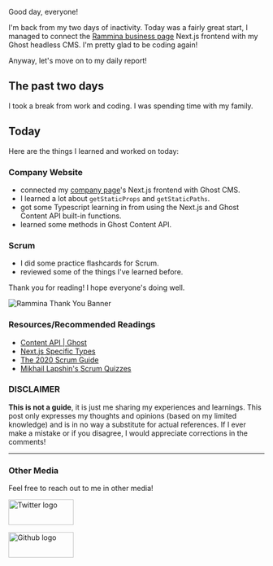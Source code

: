 Good day, everyone!

I'm back from my two days of inactivity. Today was a fairly great start, I managed to connect the [Rammina business page](https://www.rammina.com/) Next.js frontend with my Ghost headless CMS. I'm pretty glad to be coding again!

Anyway, let's move on to my daily report!

## The past two days

I took a break from work and coding. I was spending time with my family.

## Today

Here are the things I learned and worked on today:

### Company Website

- connected my [company page](https://www.rammina.com/)'s Next.js frontend with Ghost CMS.
- I learned a lot about `getStaticProps` and `getStaticPaths`.
- got some Typescript learning in from using the Next.js and Ghost Content API built-in functions.
- learned some methods in Ghost Content API.

### Scrum

- I did some practice flashcards for Scrum.
- reviewed some of the things I've learned before.

Thank you for reading! I hope everyone's doing well.

![Rammina Thank You Banner](https://dev-to-uploads.s3.amazonaws.com/uploads/articles/x9ayfxxxaz2g2hfcqbsk.png)

### Resources/Recommended Readings

- [Content API | Ghost](https://ghost.org/docs/content-api/)
- [Next.js Specific Types](https://nextjs.org/learn/excel/typescript/nextjs-types)
- [The 2020 Scrum Guide](https://scrumguides.org/scrum-guide.html)
- [Mikhail Lapshin's Scrum Quizzes](https://mlapshin.com/index.php/scrum-quizzes/)

### DISCLAIMER

**This is not a guide**, it is just me sharing my experiences and learnings. This post only expresses my thoughts and opinions (based on my limited knowledge) and is in no way a substitute for actual references. If I ever make a mistake or if you disagree, I would appreciate corrections in the comments!

<hr />

### Other Media

Feel free to reach out to me in other media!

<span><a target="_blank" href="https://twitter.com/RamminaR"><img src="https://res.cloudinary.com/rammina/image/upload/v1636792959/twitter-logo_laoyfu_pdbagm.png" alt="Twitter logo" width="128" height="50"/></a></span>

<span><a target="_blank" href="https://github.com/Rammina"><img src="https://res.cloudinary.com/rammina/image/upload/v1636795051/GitHub-Emblem2_epcp8r.png" alt="Github logo" width="128" height="50"/></a></span>
